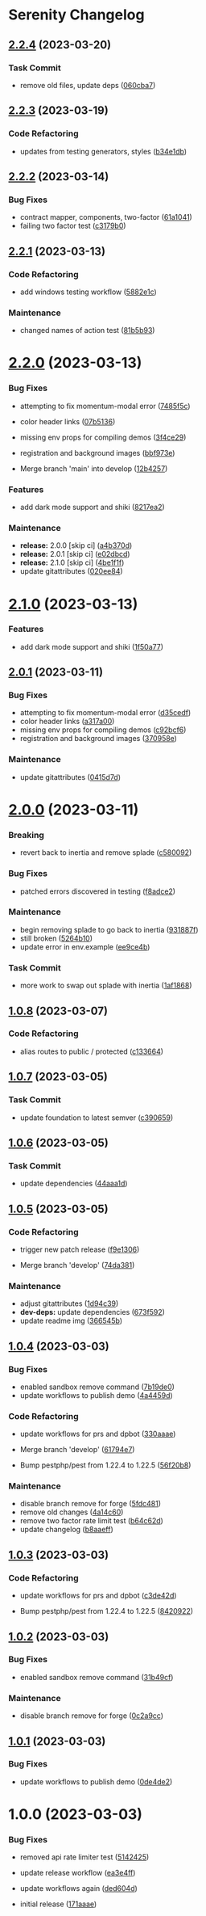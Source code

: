 # Serenity Changelog

## [2.2.4](https://github.com/jetstreamlabs/serenity/compare/v2.2.3...v2.2.4) (2023-03-20)


### Task Commit

* remove old files, update deps ([060cba7](https://github.com/jetstreamlabs/serenity/commit/060cba7df42fa17727b9115c3a9a27f2fab0f936))

## [2.2.3](https://github.com/jetstreamlabs/serenity/compare/v2.2.2...v2.2.3) (2023-03-19)


### Code Refactoring

* updates from testing generators, styles ([b34e1db](https://github.com/jetstreamlabs/serenity/commit/b34e1dbef875f377893857856317098a05e2f202))

## [2.2.2](https://github.com/jetstreamlabs/serenity/compare/v2.2.1...v2.2.2) (2023-03-14)


### Bug Fixes

* contract mapper, components, two-factor ([61a1041](https://github.com/jetstreamlabs/serenity/commit/61a1041cb0da9682ae1d0405a8627096e8e4288a))
* failing two factor test ([c3179b0](https://github.com/jetstreamlabs/serenity/commit/c3179b0fd721f7b90dc3b83a65d52ff47a9f8b26))

## [2.2.1](https://github.com/jetstreamlabs/serenity/compare/v2.2.0...v2.2.1) (2023-03-13)


### Code Refactoring

* add windows testing workflow ([5882e1c](https://github.com/jetstreamlabs/serenity/commit/5882e1cab5013aaa95545dd1e69c41611771bd69))


### Maintenance

* changed names of action test ([81b5b93](https://github.com/jetstreamlabs/serenity/commit/81b5b935a3f7a393593480092fee7392b0ecad7c))

# [2.2.0](https://github.com/jetstreamlabs/serenity/compare/v2.1.0...v2.2.0) (2023-03-13)


### Bug Fixes

* attempting to fix momentum-modal error ([7485f5c](https://github.com/jetstreamlabs/serenity/commit/7485f5c89aa11c506639ace7017b13afe7c0b709))
* color header links ([07b5136](https://github.com/jetstreamlabs/serenity/commit/07b5136fa02e36ce74e6af84794e375ce3808519))
* missing env props for compiling demos ([3f4ce29](https://github.com/jetstreamlabs/serenity/commit/3f4ce292fb8eab8990cbf756a95612b1fb411a31))
* registration and background images ([bbf973e](https://github.com/jetstreamlabs/serenity/commit/bbf973e39db69cbe3813efff60576dc7e18fa5e7))


* Merge branch 'main' into develop ([12b4257](https://github.com/jetstreamlabs/serenity/commit/12b4257f8f6d22dc3c99f9a4d306bccafc7c5530))


### Features

* add dark mode support and shiki ([8217ea2](https://github.com/jetstreamlabs/serenity/commit/8217ea25d6c537fff8ad79453aa1b19a152f6ed1))


### Maintenance

* **release:** 2.0.0 [skip ci] ([a4b370d](https://github.com/jetstreamlabs/serenity/commit/a4b370d57908e0d69aa958a98531439487bef145))
* **release:** 2.0.1 [skip ci] ([e02dbcd](https://github.com/jetstreamlabs/serenity/commit/e02dbcd8160145833788ee3b0f0210b867af7b08))
* **release:** 2.1.0 [skip ci] ([4be1f1f](https://github.com/jetstreamlabs/serenity/commit/4be1f1f2a20f29cbe3b4eeafb02315faf5979d5c))
* update gitattributes ([020ee84](https://github.com/jetstreamlabs/serenity/commit/020ee84a461799b00e2785f50219f49abcb7d8d2))

# [2.1.0](https://github.com/jetstreamlabs/serenity/compare/v2.0.1...v2.1.0) (2023-03-13)


### Features

* add dark mode support and shiki ([1f50a77](https://github.com/jetstreamlabs/serenity/commit/1f50a77434b3779a04931f9565d70c996ac69b31))

## [2.0.1](https://github.com/jetstreamlabs/serenity/compare/v2.0.0...v2.0.1) (2023-03-11)


### Bug Fixes

* attempting to fix momentum-modal error ([d35cedf](https://github.com/jetstreamlabs/serenity/commit/d35cedf0a2a871ef84a0c5e085ba5db1444414d7))
* color header links ([a317a00](https://github.com/jetstreamlabs/serenity/commit/a317a00f13a6319221996c9cb2c96a327b5d2323))
* missing env props for compiling demos ([c92bcf6](https://github.com/jetstreamlabs/serenity/commit/c92bcf62f796e46b2363549c40693fe856614cd8))
* registration and background images ([370958e](https://github.com/jetstreamlabs/serenity/commit/370958ea8c07cc4ce9923eb967912983a16cdf04))


### Maintenance

* update gitattributes ([0415d7d](https://github.com/jetstreamlabs/serenity/commit/0415d7d0ee53daf95f2eec93373ed84c318040d3))

# [2.0.0](https://github.com/jetstreamlabs/serenity/compare/v1.0.8...v2.0.0) (2023-03-11)


### Breaking

* revert back to inertia and remove splade ([c580092](https://github.com/jetstreamlabs/serenity/commit/c58009282daac642e3e3828d1cac44fda376a24a))


### Bug Fixes

* patched errors discovered in testing ([f8adce2](https://github.com/jetstreamlabs/serenity/commit/f8adce2e4980e10ebc9948f9e3c67f416630c88d))


### Maintenance

* begin removing splade to go back to inertia ([931887f](https://github.com/jetstreamlabs/serenity/commit/931887f7d7401fddd75d7deea473098e075cf5cf))
* still broken ([5264b10](https://github.com/jetstreamlabs/serenity/commit/5264b10c0fd6a5e6b9a80b3ec0f6297c09053891))
* update error in env.example ([ee9ce4b](https://github.com/jetstreamlabs/serenity/commit/ee9ce4b6b70c0e8fb2adf6bcc22cd450b23ff74b))


### Task Commit

* more work to swap out splade with inertia ([1af1868](https://github.com/jetstreamlabs/serenity/commit/1af18686b85681069b8613f9da6a405aac06df8a))

## [1.0.8](https://github.com/jetstreamlabs/serenity/compare/v1.0.7...v1.0.8) (2023-03-07)


### Code Refactoring

* alias routes to public / protected ([c133664](https://github.com/jetstreamlabs/serenity/commit/c1336641636b75a91f55f1352c4b12f1be0e1e22))

## [1.0.7](https://github.com/jetstreamlabs/serenity/compare/v1.0.6...v1.0.7) (2023-03-05)


### Task Commit

* update foundation to latest semver ([c390659](https://github.com/jetstreamlabs/serenity/commit/c3906594f7b621c10602c272786fd4205c42421c))

## [1.0.6](https://github.com/jetstreamlabs/serenity/compare/v1.0.5...v1.0.6) (2023-03-05)


### Task Commit

* update dependencies ([44aaa1d](https://github.com/jetstreamlabs/serenity/commit/44aaa1d020442b0dc3d687041d0e398162bdea25))

## [1.0.5](https://github.com/jetstreamlabs/serenity/compare/v1.0.4...v1.0.5) (2023-03-05)


### Code Refactoring

* trigger new patch release ([f9e1306](https://github.com/jetstreamlabs/serenity/commit/f9e13064201f2d2f6e3ebc4b3126683bf326d924))


* Merge branch 'develop' ([74da381](https://github.com/jetstreamlabs/serenity/commit/74da381c0827b66c5d35d27ced8e3e55dd6f0e60))


### Maintenance

* adjust gitattributes ([1d94c39](https://github.com/jetstreamlabs/serenity/commit/1d94c39e3eb275514ade2caf891d0ac1b507ab57))
* **dev-deps:** update dependencies ([673f592](https://github.com/jetstreamlabs/serenity/commit/673f59252e2f5b168376a52d4b90bb5a1032a0bb))
* update readme img ([366545b](https://github.com/jetstreamlabs/serenity/commit/366545b39047e0bf9da3ed672580a5a05483f2fb))

## [1.0.4](https://github.com/jetstreamlabs/serenity/compare/v1.0.3...v1.0.4) (2023-03-03)


### Bug Fixes

* enabled sandbox remove command ([7b19de0](https://github.com/jetstreamlabs/serenity/commit/7b19de094bb3951b5b2afb926f94634a40093cb5))
* update workflows to publish demo ([4a4459d](https://github.com/jetstreamlabs/serenity/commit/4a4459dee774bf61a9894d820e63a7f21a641391))


### Code Refactoring

* update workflows for prs and dpbot ([330aaae](https://github.com/jetstreamlabs/serenity/commit/330aaaebd9c05a13a8b5628a10967b1ca9a0a4f5))


* Merge branch 'develop' ([61794e7](https://github.com/jetstreamlabs/serenity/commit/61794e7233f22bf2517c311560f78e0c08b8336d))
* Bump pestphp/pest from 1.22.4 to 1.22.5 ([56f20b8](https://github.com/jetstreamlabs/serenity/commit/56f20b87d9262ee77b841f6408bb1dff87eed681))


### Maintenance

* disable branch remove for forge ([5fdc481](https://github.com/jetstreamlabs/serenity/commit/5fdc481a1d5a2562fe826b7d82dad0047b45e6ee))
* remove old changes ([4a14c60](https://github.com/jetstreamlabs/serenity/commit/4a14c60bdf94044ca62b102c3f223e9613627a17))
* remove two factor rate limit test ([b64c62d](https://github.com/jetstreamlabs/serenity/commit/b64c62dcf5dcd3640c1ca5ee2bff50b5e131eb1a))
* update changelog ([b8aaeff](https://github.com/jetstreamlabs/serenity/commit/b8aaeff30fd936f9d912fc44a851d5c0afcab742))

## [1.0.3](https://github.com/jetstreamlabs/serenity/compare/v1.0.2...v1.0.3) (2023-03-03)

### Code Refactoring

- update workflows for prs and dpbot ([c3de42d](https://github.com/jetstreamlabs/serenity/commit/c3de42dd2a527c53f944ab2e54a02f4e144f1ea0))

- Bump pestphp/pest from 1.22.4 to 1.22.5 ([8420922](https://github.com/jetstreamlabs/serenity/commit/8420922c2fb6581fe5972a0f260c860e72ae6824))

## [1.0.2](https://github.com/jetstreamlabs/serenity/compare/v1.0.1...v1.0.2) (2023-03-03)

### Bug Fixes

- enabled sandbox remove command ([31b49cf](https://github.com/jetstreamlabs/serenity/commit/31b49cf2ab811fd1c2e0312952e57fb0bf66db22))

### Maintenance

- disable branch remove for forge ([0c2a9cc](https://github.com/jetstreamlabs/serenity/commit/0c2a9cc1375fd7b9b89e0d972bf8184084ac0ead))

## [1.0.1](https://github.com/jetstreamlabs/serenity/compare/v1.0.0...v1.0.1) (2023-03-03)

### Bug Fixes

- update workflows to publish demo ([0de4de2](https://github.com/jetstreamlabs/serenity/commit/0de4de2249a18867884df1e768c7596b172430d7))

# 1.0.0 (2023-03-03)

### Bug Fixes

- removed api rate limiter test ([5142425](https://github.com/jetstreamlabs/serenity/commit/5142425774b5f2445b97dd5fc883cae5447a48f4))
- update release workflow ([ea3e4ff](https://github.com/jetstreamlabs/serenity/commit/ea3e4ffe63b681b6e0e0a6b777e60dbea74f1406))
- update workflows again ([ded604d](https://github.com/jetstreamlabs/serenity/commit/ded604d41408ec74ba4d8fa3f0e0f85acc53c76e))

- initial release ([171aaae](https://github.com/jetstreamlabs/serenity/commit/171aaaea9f05cb771f1e5ba7a7d0bbc9cf56f23f))
